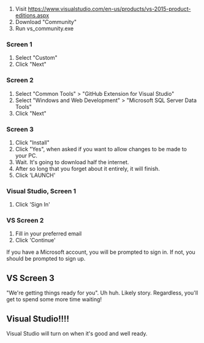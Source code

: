 1. Visit https://www.visualstudio.com/en-us/products/vs-2015-product-editions.aspx
2. Download "Community"
3. Run vs_community.exe

### Screen 1

1. Select "Custom"
2. Click "Next"

### Screen 2

1. Select "Common Tools" > "GitHub Extension for Visual Studio"
2. Select "Windows and Web Development" > "Microsoft SQL Server Data Tools"
3. Click "Next"

### Screen 3

1. Click "Install"
2. Click "Yes", when asked if you want to allow changes to be made to your PC.
3. Wait.  It's going to download half the internet.
4. After so long that you forget about it entirely, it will finish.
5. Click 'LAUNCH'

### Visual Studio, Screen 1

1. Click 'Sign In'

### VS Screen 2

1. Fill in your preferred email
2. Click 'Continue'

If you have a Microsoft account, you will be prompted to sign in.  If not, you should be prompted to sign up.

## VS Screen 3

"We're getting things ready for you".  Uh huh.  Likely story.  Regardless, you'll get to spend some more time waiting!

## Visual Studio!!!!

Visual Studio will turn on when it's good and well ready.
